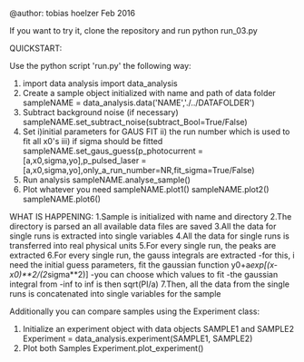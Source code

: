 @author: tobias hoelzer
Feb 2016

If you want to try it, clone the repository and run
python run_03.py



QUICKSTART:

Use the python script 'run.py' the following way:
1. import data analysis
import data_analysis
2. Create a sample object initialized with name and path of data folder
sampleNAME = data_analysis.data('NAME','./../DATAFOLDER')
3. Subtract background noise (if necessary)
sampleNAME.set_subtract_noise(subtract_Bool=True/False)
4. Set  i)initial parameters for GAUS FIT
        ii) the run number which is used to fit all x0's
        iii) if sigma should be fitted 
sampleNAME.set_gaus_guess(p_photocurrent = [a,x0,sigma,yo],p_pulsed_laser = [a,x0,sigma,yo],only_a_run_number=NR,fit_sigma=True/False)
5. Run analysis
sampleNAME.analyse_sample()
6. Plot whatever you need
sampleNAME.plot1()
sampleNAME.plot2()
sampleNAME.plot6()


WHAT IS HAPPENING:
1.Sample is initialized with name and directory
2.The directory is parsed an all available data files are saved
3.All the data for single runs is extracted into single variables
4.All the data for single runs is transferred into real physical units
5.For every single run, the peaks are extracted
6.For every single run, the gauss integrals are extracted
  -for this, i need the initial guess parameters, fit the gaussian function y0+a*exp[(x-x0)**2/(2*sigma**2)]
  -you can choose which values to fit
  -the gaussian integral from -inf to inf is then sqrt(PI/a)
7.Then, all the data from the single runs is concatenated into single variables for the sample



Additionally you can compare samples using the Experiment class:

1. Initialize an experiment object with data objects SAMPLE1 and SAMPLE2
Experiment = data_analysis.experiment(SAMPLE1, SAMPLE2)
2. Plot both Samples
Experiment.plot_experiment()







